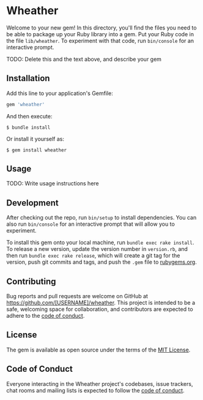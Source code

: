 # Wheather

Welcome to your new gem! In this directory, you'll find the files you need to be able to package up your Ruby library into a gem. Put your Ruby code in the file `lib/wheather`. To experiment with that code, run `bin/console` for an interactive prompt.

TODO: Delete this and the text above, and describe your gem

## Installation

Add this line to your application's Gemfile:

```ruby
gem 'wheather'
```

And then execute:

    $ bundle install

Or install it yourself as:

    $ gem install wheather

## Usage

TODO: Write usage instructions here

## Development

After checking out the repo, run `bin/setup` to install dependencies. You can also run `bin/console` for an interactive prompt that will allow you to experiment.

To install this gem onto your local machine, run `bundle exec rake install`. To release a new version, update the version number in `version.rb`, and then run `bundle exec rake release`, which will create a git tag for the version, push git commits and tags, and push the `.gem` file to [rubygems.org](https://rubygems.org).

## Contributing

Bug reports and pull requests are welcome on GitHub at https://github.com/[USERNAME]/wheather. This project is intended to be a safe, welcoming space for collaboration, and contributors are expected to adhere to the [code of conduct](https://github.com/[USERNAME]/wheather/blob/master/CODE_OF_CONDUCT.md).


## License

The gem is available as open source under the terms of the [MIT License](https://opensource.org/licenses/MIT).

## Code of Conduct

Everyone interacting in the Wheather project's codebases, issue trackers, chat rooms and mailing lists is expected to follow the [code of conduct](https://github.com/[USERNAME]/wheather/blob/master/CODE_OF_CONDUCT.md).
